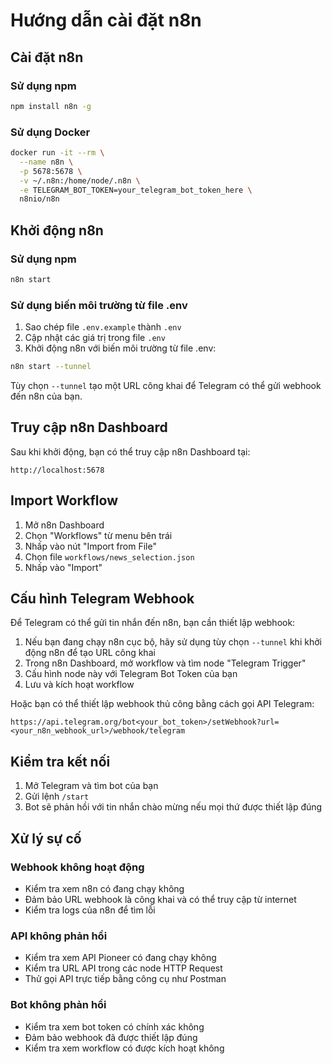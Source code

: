 # Hướng dẫn cài đặt n8n

## Cài đặt n8n

### Sử dụng npm

```bash
npm install n8n -g
```

### Sử dụng Docker

```bash
docker run -it --rm \
  --name n8n \
  -p 5678:5678 \
  -v ~/.n8n:/home/node/.n8n \
  -e TELEGRAM_BOT_TOKEN=your_telegram_bot_token_here \
  n8nio/n8n
```

## Khởi động n8n

### Sử dụng npm

```bash
n8n start
```

### Sử dụng biến môi trường từ file .env

1. Sao chép file `.env.example` thành `.env`
2. Cập nhật các giá trị trong file `.env`
3. Khởi động n8n với biến môi trường từ file .env:

```bash
n8n start --tunnel
```

Tùy chọn `--tunnel` tạo một URL công khai để Telegram có thể gửi webhook đến n8n của bạn.

## Truy cập n8n Dashboard

Sau khi khởi động, bạn có thể truy cập n8n Dashboard tại:

```
http://localhost:5678
```

## Import Workflow

1. Mở n8n Dashboard
2. Chọn "Workflows" từ menu bên trái
3. Nhấp vào nút "Import from File"
4. Chọn file `workflows/news_selection.json`
5. Nhấp vào "Import"

## Cấu hình Telegram Webhook

Để Telegram có thể gửi tin nhắn đến n8n, bạn cần thiết lập webhook:

1. Nếu bạn đang chạy n8n cục bộ, hãy sử dụng tùy chọn `--tunnel` khi khởi động n8n để tạo URL công khai
2. Trong n8n Dashboard, mở workflow và tìm node "Telegram Trigger"
3. Cấu hình node này với Telegram Bot Token của bạn
4. Lưu và kích hoạt workflow

Hoặc bạn có thể thiết lập webhook thủ công bằng cách gọi API Telegram:

```
https://api.telegram.org/bot<your_bot_token>/setWebhook?url=<your_n8n_webhook_url>/webhook/telegram
```

## Kiểm tra kết nối

1. Mở Telegram và tìm bot của bạn
2. Gửi lệnh `/start`
3. Bot sẽ phản hồi với tin nhắn chào mừng nếu mọi thứ được thiết lập đúng

## Xử lý sự cố

### Webhook không hoạt động

- Kiểm tra xem n8n có đang chạy không
- Đảm bảo URL webhook là công khai và có thể truy cập từ internet
- Kiểm tra logs của n8n để tìm lỗi

### API không phản hồi

- Kiểm tra xem API Pioneer có đang chạy không
- Kiểm tra URL API trong các node HTTP Request
- Thử gọi API trực tiếp bằng công cụ như Postman

### Bot không phản hồi

- Kiểm tra xem bot token có chính xác không
- Đảm bảo webhook đã được thiết lập đúng
- Kiểm tra xem workflow có được kích hoạt không